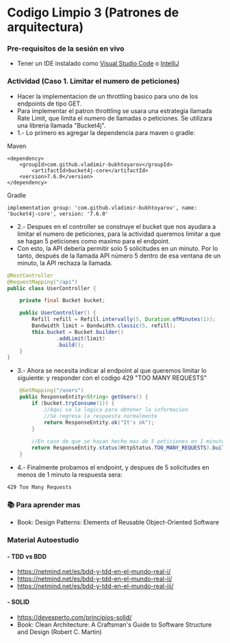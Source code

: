 # Codigo Limpio 3 (Patrones de arquitectura)

### Pre-requisitos de la sesión en vivo
- Tener un IDE instalado como [Visual Studio Code](https://code.visualstudio.com/download) o [IntelliJ](https://www.jetbrains.com/idea/download)

### Actividad (Caso 1. Limitar el numero de peticiones)
* Hacer la implementacion de un throttling basico para uno de los endpoints de tipo GET.
* Para implementar el patron throttling se usara una estrategia llamada Rate Limit, que limita el numero de llamadas o peticiones. Se utilizara una libreria llamada "Bucket4j".
* 1.- Lo primero es agregar la dependencia para maven o gradle:

Maven
```
<dependency>
    <groupId>com.github.vladimir-bukhtoyarov</groupId>
        <artifactId>bucket4j-core</artifactId>
    <version>7.6.0</version>
</dependency>
```

Gradle
```
implementation group: 'com.github.vladimir-bukhtoyarov', name: 'bucket4j-core', version: '7.6.0'
```

* 2.- Despues en el controller se construye el bucket que nos ayudara a limitar el numero de peticiones, para la actividad queremos limitar a que se hagan 5 peticiones como maximo para el endpoint.
* Con esto, la API debería permitir solo 5 solicitudes en un minuto. Por lo tanto, después de la llamada API número 5 dentro de esa ventana de un minuto, la API rechaza la llamada.
```java
@RestController
@RequestMapping("/api")
public class UserController {

    private final Bucket bucket;

    public UserController() {
        Refill refill = Refill.intervally(5, Duration.ofMinutes(1));
        Bandwidth limit = Bandwidth.classic(5, refill);
        this.bucket = Bucket.builder()
                .addLimit(limit)
                .build();
    }
}
```

* 3.- Ahora se necesita indicar al endpoint al que queremos limitar lo siguiente:  y responder con el codigo 429 "TOO MANY REQUESTS"
```java
    @GetMapping("/users")
    public ResponseEntity<String> getUsers() {
        if (bucket.tryConsume(1)) {
            //Aqui va la logica para obtener la informacion
            //Se regresa la respuesta normalmente
            return ResponseEntity.ok("It's ok");
        }
        
        //En caso de que se hayan hecho mas de 5 peticiones en 1 minuto respondera con este status
        return ResponseEntity.status(HttpStatus.TOO_MANY_REQUESTS).build();
    }
```

* 4.- Finalmente probamos el endpoint, y despues de 5 solicitudes en menos de 1 minuto la respuesta sera:
```
429 Too Many Requests
```

### :books: Para aprender mas
* Book: Design Patterns: Elements of Reusable Object-Oriented Software

### Material Autoestudio

#### - TDD vs BDD
* https://netmind.net/es/bdd-y-tdd-en-el-mundo-real-i/
* https://netmind.net/es/bdd-y-tdd-en-el-mundo-real-ii/
* https://netmind.net/es/bdd-y-tdd-en-el-mundo-real-iii/

#### - SOLID
* https://devexperto.com/principios-solid/
* Book: Clean Architecture: A Craftsman's Guide to Software Structure and Design (Robert C. Martin)